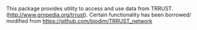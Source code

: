 This package provides utility to access and use data from TRRUST. (http://www.grnpedia.org/trrust). 
Certain functionality has been borrowed/ modified from https://github.com/biodim/TRRUST_network
